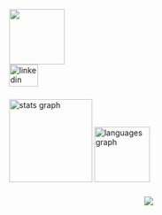 <div align="left">
  <img height="100" src="https://i.pinimg.com/originals/7b/c9/79/7bc97918ccb4f3f4d3ce7db15848733c.gif"  />
</div>



<div align="left">
  <a href="https://www.linkedin.com/in/bianca-costa-5a69aa217/" target="_blank">
    <img src="https://raw.githubusercontent.com/maurodesouza/profile-readme-generator/master/src/assets/icons/social/linkedin/default.svg" width="52" height="40" alt="linkedin logo"  />
  </a>
</div>

###

<div align="left">
  <img src="https://github-readme-stats.vercel.app/api?username=biancaofcosta&hide_title=false&hide_rank=false&show_icons=true&include_all_commits=true&count_private=true&disable_animations=false&theme=dracula&locale=en&hide_border=false&order=1" height="150" alt="stats graph"  />
  <img src="https://github-readme-stats.vercel.app/api/top-langs?username=biancaofcosta&locale=en&hide_title=false&layout=compact&card_width=320&langs_count=5&theme=dracula&hide_border=false&order=2" height="100" alt="languages graph"  />
</div>

###

<div align="center">
  <img src="https://visitor-badge.laobi.icu/badge?page_id=biancaofcosta.biancaofcosta&left_color=black&right_color=deeppink"  />
</div>

###
